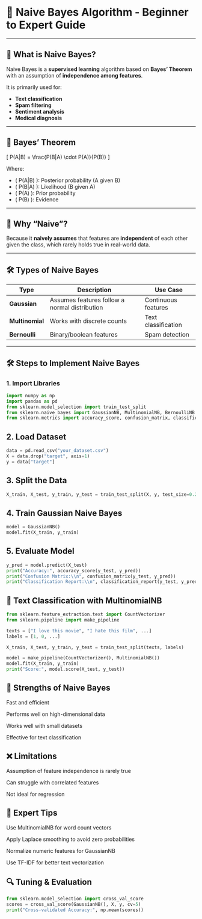 # 🤖 Naive Bayes Algorithm - Beginner to Expert Guide

---

## 🧠 What is Naive Bayes?

Naive Bayes is a **supervised learning** algorithm based on **Bayes’ Theorem** with an assumption of **independence among features**.

It is primarily used for:
- **Text classification**
- **Spam filtering**
- **Sentiment analysis**
- **Medical diagnosis**

---

## 📘 Bayes’ Theorem

\[
P(A|B) = \frac{P(B|A) \cdot P(A)}{P(B)}
\]

Where:
- \( P(A|B) \): Posterior probability (A given B)
- \( P(B|A) \): Likelihood (B given A)
- \( P(A) \): Prior probability
- \( P(B) \): Evidence

---

## 🚨 Why “Naive”?

Because it **naively assumes** that features are **independent** of each other given the class, which rarely holds true in real-world data.

---

## 🛠 Types of Naive Bayes

| Type            | Description                           | Use Case             |
|-----------------|---------------------------------------|----------------------|
| **Gaussian**    | Assumes features follow a normal distribution | Continuous features  |
| **Multinomial** | Works with discrete counts            | Text classification  |
| **Bernoulli**   | Binary/boolean features               | Spam detection       |

---

## 🛠️ Steps to Implement Naive Bayes

### 1. Import Libraries
```python
import numpy as np
import pandas as pd
from sklearn.model_selection import train_test_split
from sklearn.naive_bayes import GaussianNB, MultinomialNB, BernoulliNB
from sklearn.metrics import accuracy_score, confusion_matrix, classification_report
```

## 2. Load Dataset


```python
data = pd.read_csv("your_dataset.csv")
X = data.drop("target", axis=1)
y = data["target"]
```

## 3. Split the Data
```python
X_train, X_test, y_train, y_test = train_test_split(X, y, test_size=0.2, random_state=42)
```
## 4. Train Gaussian Naive Bayes
```python
model = GaussianNB()
model.fit(X_train, y_train)
```
## 5. Evaluate Model
```python
y_pred = model.predict(X_test)
print("Accuracy:", accuracy_score(y_test, y_pred))
print("Confusion Matrix:\\n", confusion_matrix(y_test, y_pred))
print("Classification Report:\\n", classification_report(y_test, y_pred))
```
## 🧪 Text Classification with MultinomialNB
```python
from sklearn.feature_extraction.text import CountVectorizer
from sklearn.pipeline import make_pipeline

texts = ["I love this movie", "I hate this film", ...]
labels = [1, 0, ...]

X_train, X_test, y_train, y_test = train_test_split(texts, labels)

model = make_pipeline(CountVectorizer(), MultinomialNB())
model.fit(X_train, y_train)
print("Score:", model.score(X_test, y_test))
```
## 🧮 Strengths of Naive Bayes
Fast and efficient

Performs well on high-dimensional data

Works well with small datasets

Effective for text classification

## ❌ Limitations
Assumption of feature independence is rarely true

Can struggle with correlated features

Not ideal for regression

## 🧙 Expert Tips
Use MultinomialNB for word count vectors

Apply Laplace smoothing to avoid zero probabilities

Normalize numeric features for GaussianNB

Use TF-IDF for better text vectorization

## 🔍 Tuning & Evaluation
```python
from sklearn.model_selection import cross_val_score
scores = cross_val_score(GaussianNB(), X, y, cv=5)
print("Cross-validated Accuracy:", np.mean(scores))
```
